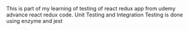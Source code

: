This is part of my learning of testing of react redux app from udemy advance react redux code. Unit Testing and Integration Testing is done using enzyme and jest
